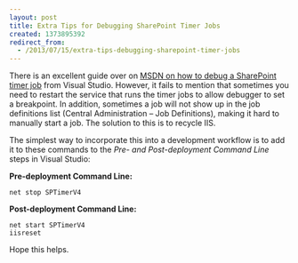 ```yaml
---
layout: post
title: Extra Tips for Debugging SharePoint Timer Jobs
created: 1373895392
redirect_from:
  - /2013/07/15/extra-tips-debugging-sharepoint-timer-jobs
---
```

There is an excellent guide over on [MSDN on how to debug a SharePoint timer job]( http://msdn.microsoft.com/en-us/library/ff798310.aspx) from Visual Studio. However, it fails to mention that sometimes you need to restart the service that runs the timer jobs to allow debugger to set a breakpoint. In addition, sometimes a job will not show up in the job definitions list (Central Administration – Job Definitions), making it hard to manually start a job. The solution to this is to recycle IIS.

The simplest way to incorporate this into a development workflow is to add it to these commands to the *Pre- and Post-deployment Command Line* steps in Visual Studio:

**Pre-deployment Command Line:**

~~~
net stop SPTimerV4
~~~

**Post-deployment Command Line:**

~~~
net start SPTimerV4
iisreset
~~~

Hope this helps.
